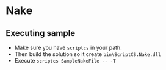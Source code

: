 # Nake

## Executing sample

* Make sure you have `scriptcs` in your path.
* Then build the solution so it create `bin\ScriptCS.Nake.dll`
* Execute `scriptcs SampleNakeFile -- -T`

